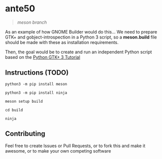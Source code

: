 ante50
======
> _meson branch_

As an example of how GNOME Builder would do this... We need to prepare GTK+ and gobject-introspection in a Python 3 script, so a **meson.build** file should be made with these as installation requirements.

Then, the goal would be to create and run an independent Python script based on the [Python GTK+ 3 Tutorial](https://python-gtk-3-tutorial.readthedocs.io/en/latest/index.html)

## Instructions (TODO)

`python3 -m pip install meson`

`python3 -m pip install ninja`

`meson setup build`

`cd build`

`ninja`

## Contributing

Feel free to create Issues or Pull Requests, or to fork this and make it awesome, or to make your own competing software

